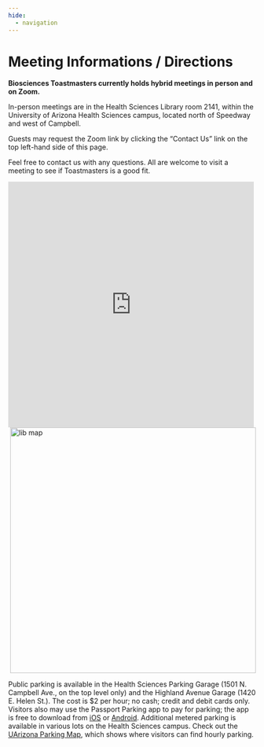 ```yaml
---
hide:
  - navigation
---
```


# Meeting Informations / Directions

**Biosciences Toastmasters currently holds hybrid meetings in person and on Zoom.**

In-person meetings are in the Health Sciences Library room 2141, within the University of Arizona Health Sciences campus, located north of Speedway and west of Campbell.

Guests may request the Zoom link by clicking the “Contact Us” link on the top left-hand side of this page.

Feel free to contact us with any questions. All are welcome to visit a meeting to see if Toastmasters is a good fit.

<div style="overflow: auto;">
  <iframe src="https://www.google.com/maps/embed?pb=!1m18!1m12!1m3!1d9919.88831081894!2d-110.9529245920114!3d32.23865164573134!2m3!1f0!2f0!3f0!3m2!1i1024!2i768!4f13.1!3m3!1m2!1s0x86d671a6600edf39%3A0x57e31d88053874f9!2sUniversity%20of%20Arizona%20Libraries%20-%20Health%20Sciences%20Library!5e0!3m2!1sen!2sus!4v1686519062682!5m2!1sen!2sus" width="500" height="500" style="border:0;" allowfullscreen="" loading="lazy" referrerpolicy="no-referrer-when-downgrade"></iframe>
  <img src="https://raw.githubusercontent.com/CosiMichele/bs-toastmasters/main/docs/assets/lib_map.png" alt="lib map" width="500" style="float: right;">
</div>


Public parking is available in the Health Sciences Parking Garage (1501 N. Campbell Ave., on the top level only) and the Highland Avenue Garage (1420 E. Helen St.). The cost is $2 per hour; no cash; credit and debit cards only. Visitors also may use the Passport Parking app to pay for parking; the app is free to download from [iOS](https://apps.apple.com/us/app/passportparking-mobile-pay/id501324867) or [Android](https://play.google.com/store/apps/details?id=com.passportparking.mobile&hl=en). Additional metered parking is available in various lots on the Health Sciences campus. Check out the [UArizona Parking Map](https://parking.arizona.edu/permits/images/2022-2023_parking_map.pdf), which shows where visitors can find hourly parking.
